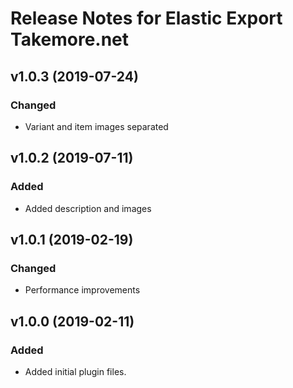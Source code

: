 # Release Notes for Elastic Export Takemore.net

## v1.0.3 (2019-07-24)
 
### Changed
- Variant and item images separated

## v1.0.2 (2019-07-11)
 
### Added
- Added description and images

## v1.0.1 (2019-02-19)
 
### Changed
- Performance improvements

## v1.0.0 (2019-02-11)
 
### Added
- Added initial plugin files.
